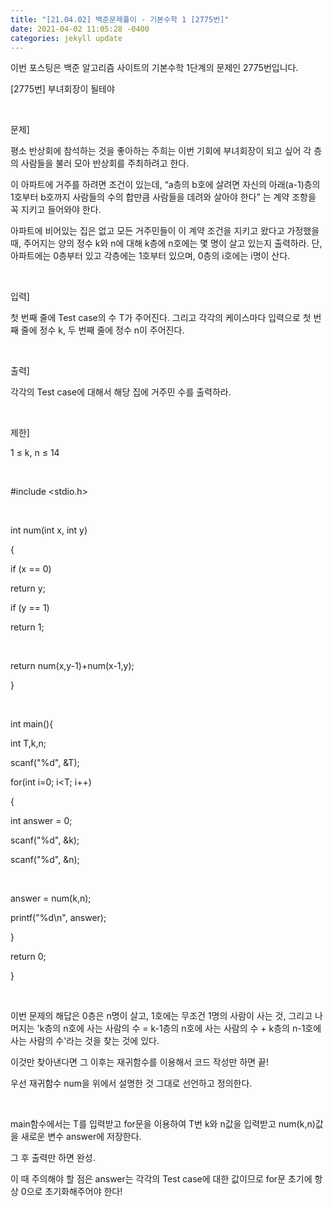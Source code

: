 ```yaml
---
title: "[21.04.02] 백준문제풀이 - 기본수학 1 [2775번]"
date: 2021-04-02 11:05:28 -0400
categories: jekyll update
---
```


이번 포스팅은 백준 알고리즘 사이트의 기본수학 1단계의 문제인 2775번입니다.

​[2775번] 부녀회장이 될테야

​

문제]

평소 반상회에 참석하는 것을 좋아하는 주희는 이번 기회에 부녀회장이 되고 싶어 각 층의 사람들을 불러 모아 반상회를 주최하려고 한다.

이 아파트에 거주를 하려면 조건이 있는데, “a층의 b호에 살려면 자신의 아래(a-1)층의 1호부터 b호까지 사람들의 수의 합만큼 사람들을 데려와 살아야 한다” 는 계약 조항을 꼭 지키고 들어와야 한다.

아파트에 비어있는 집은 없고 모든 거주민들이 이 계약 조건을 지키고 왔다고 가정했을 때, 주어지는 양의 정수 k와 n에 대해 k층에 n호에는 몇 명이 살고 있는지 출력하라. 단, 아파트에는 0층부터 있고 각층에는 1호부터 있으며, 0층의 i호에는 i명이 산다.

​

입력]

첫 번째 줄에 Test case의 수 T가 주어진다. 그리고 각각의 케이스마다 입력으로 첫 번째 줄에 정수 k, 두 번째 줄에 정수 n이 주어진다.

​

출력]

각각의 Test case에 대해서 해당 집에 거주민 수를 출력하라.

​

제한]

1 ≤ k, n ≤ 14

​

#include <stdio.h>

​

int num(int x, int y)

{

if (x == 0)

return y;

if (y == 1)

return 1;

​

return num(x,y-1)+num(x-1,y);

}

​

int main(){

int T,k,n;

scanf("%d", &T);

for(int i=0; i<T; i++)

{

int answer = 0;

scanf("%d", &k);

scanf("%d", &n);

​

answer = num(k,n);

printf("%d\n", answer);

}

return 0;

}

​

이번 문제의 해답은 0층은 n명이 살고, 1호에는 무조건 1명의 사람이 사는 것, 그리고 나머지는 'k층의 n호에 사는 사람의 수 = k-1층의 n호에 사는 사람의 수 + k층의 n-1호에 사는 사람의 수'라는 것을 찾는 것에 있다.

이것만 찾아낸다면 그 이후는 재귀함수를 이용해서 코드 작성만 하면 끝!

우선 재귀함수 num을 위에서 설명한 것 그대로 선언하고 정의한다.

​

main함수에서는 T를 입력받고 for문을 이용하여 T번 k와 n값을 입력받고 num(k,n)값을 새로운 변수 answer에 저장한다.

그 후 출력만 하면 완성.

이 때 주의해야 할 점은 answer는 각각의 Test case에 대한 값이므로 for문 초기에 항상 0으로 초기화해주어야 한다!

